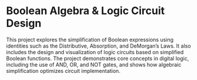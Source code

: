 # Boolean Algebra & Logic Circuit Design
This project explores the simplification of Boolean expressions using identities such as the Distributive, Absorption, and DeMorgan’s Laws. It also includes the design and visualization of logic circuits based on simplified Boolean functions. The project demonstrates core concepts in digital logic, including the use of AND, OR, and NOT gates, and shows how algebraic simplification optimizes circuit implementation.


<br />
